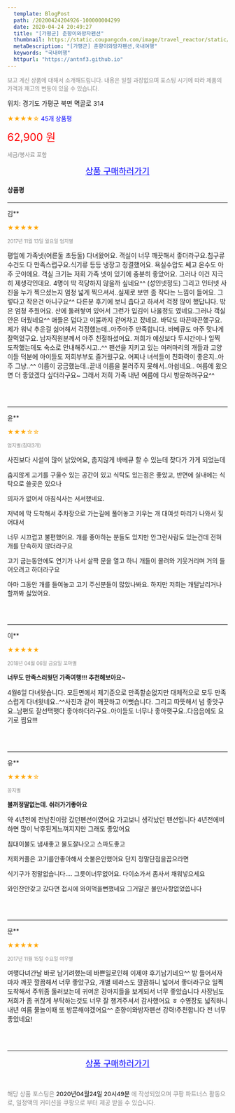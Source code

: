 ```yaml
---
  template: BlogPost
  path: /20200424204926-100000004299
  date: 2020-04-24 20:49:27
  title: "[가평군] 춘향이와방자펜션"
  thumbnail: https://static.coupangcdn.com/image/travel_reactor/static/booking/image/pension/ddnayo/5834c42b-fbcb-4db1-a43d-ed6f5dadc9dd.jpg
  metaDescription: "[가평군] 춘향이와방자펜션,국내여행"
  keywords: "국내여행"
  httpurl: "https://antnf3.github.io"
---
```

  
<span style="color: #888;font-size:0.8rem">보고 계신 상품에 대해서 소개해드립니다.
내용은 일절 과장없으며 포스팅 시기에 따라 제품의 가격과 재고의 변동이 있을 수 있습니다.</span>
  
<span style="font-size: 0.9rem;">위치: 경기도 가평군 북면 멱골로 314</span>
  
<span style="color: orange;">★★★★☆</span> <span style="color: blue;font-size: 0.85rem;">45개 상품평</span>
  
<span style="color: red;font-size: 1.5rem;">62,900 원</span>
  
<span style="color: #888;font-size:0.8rem">세금/봉사료 포함</span>





<p align="center"><a href="http://me2.do/GurM6KRn" style="font-size: 1.2rem; color: blue;">상품 구매하러가기</a></p>

#### 상품평
  
---
  
김**
    
<span style="color: orange;">★★★★★</span>
    
<span style="color: #888;font-size:0.7rem">2017년 11월 13일 월요일 엄지별</span>
    

    
<span style="font-size: 0.9rem;">평일에 가족넷(어른둘 초등둘) 다녀왔어요. 객실이 너무 깨끗해서 좋더라구요.침구류 수건도 다 만족스럽구요.식기류 등등 냉장고 청결했어요. 욕실수압도 쎄고 온수도 아주 굿이에요.
객실 크기는 저희 가족 넷이 있기에 충분히 좋았어요. 그러나 이건 지극히 제생각인데요. 4명이 딱 적당하지 않을까 싶네요^^ (성인넷정도) 그리고 인터넷 사진을 누가 찍으셨는지 엄청 넓게 찍으셔서..실제로 보면 좀 작다는 느낌이 들어요. 그렇다고 작은건 아니구요^^
다른분 후기에 보니 춥다고 하셔서 걱정 많이 했답니다. 밖은 엄청 추웠어요. 산에 둘러쌓여 있어서 그런가 입김이 나올정도 였네요.그러나 객실안은 더웠네요^^ 애들은 덥다고 이불까지 걷어차고 잤네요. 바닥도 따끈따끈했구요. 제가 워낙 추운걸 싫어해서 걱정했는데..아주아주 만족합니다. 바베큐도 아주 맛나게 잘먹었구요. 남자직원분께서 아주 친절하셨어요. 저희가 예상보다 두시간이나 일찍 도착했는데도 숙소로 안내해주시고..^^
팬션을 지키고 있는 여러마리의 개들과 고양이들 덕분에 아이들도 저희부부도 즐거웠구요. 어찌나 녀석들이 친화력이 좋은지..아주 그냥..^^ 이름이 궁금했는데..끝내 이름을 불러주지 못해서..아쉽네요..
여름에 왔으면 더 좋았겠다 싶더라구요~ 그래서 저희 가족 내년 여름에 다시 방문하려구요^^</span>
    
<br>
<br>

---
  
윤**
    
<span style="color: orange;">★★★☆☆</span>
    
<span style="color: #888;font-size:0.7rem">엄지별(침대3개)</span>
    

    
<span style="font-size: 0.9rem;">사진보다 시설이 많이 낡았어요,  춥지않게 바베큐 할 수 있는데 찾다가 가게 되었는데

 춥지않게 고기를 구울수 있는 공간이 있고 식탁도 있는점은 좋았고,  반면에 실내에는 식탁으로 쓸곳은 있으나

의자가 없어서 아침식사는 서서했네요.

저녁에 막 도착해서 주차장으로 가는길에 풀어놓고 키우는 개 대여섯 마리가 나와서 짖어대서

너무 시끄럽고 불편했어요.  개를 좋아하는 분들도 있지만 안그런사람도 있는건데 전혀 개를 단속하지 않더라구요

고기 굽는동안에도 연기가 나서 살짝 문을 열고 하니 개들이 몰려와 기웃거리며 거의 들어오려고 하더라구요

아마 그동안 개를 들여놓고 고기 주신분들이 많았나봐요.  하지만 저희는 개털날리거나 할까봐 싫었어요.</span>
    
<br>
<br>

---
  
이**
    
<span style="color: orange;">★★★★★</span>
    
<span style="color: #888;font-size:0.7rem">2018년 04월 06일 금요일 꼬마별</span>
    
<span style="font-size:0.85rem">**너무도 만족스러웟던 가족여행!!! 추천해보아요~**</span>
    
<span style="font-size: 0.9rem;">4월6일 다녀왓습니다. 모든면에서 제기준으로 만족할순없지만 
대체적으로 모두 만족스럽게 다녀왓네요..^^사진과 같이 깨끗하고 이뻣습니다. 그리고 따뜻해서 넘 좋앗구요..남편도 잘선택햇다 좋아하더라구요..아이들도 너무나 좋아햇구요..다음음에도 요기로 찜요!!!</span>
    
<br>
<br>

---
  
유**
    
<span style="color: orange;">★★★★☆</span>
    
<span style="color: #888;font-size:0.7rem">꽁지별</span>
    
<span style="font-size:0.85rem">**볼꺼정말없는데. 쉬러가기좋아요**</span>
    
<span style="font-size: 0.9rem;">약 4년전에 전남친이랑 갔던폔션이였어요
가고보니 생각났던 펜션입니다 
4년전에비하면 많이 낙후된게느껴지지만
그래도 좋았어요

침대이불도 냄새좋고 물도잘나오고 스파도좋고

저희커플은 고기를안좋아해서 숫불은안했어요
단지 정말단점을꼽으라면

식기구가 정말없습니다....
그릇이너무없어요. 다이소가서 좀사서 채워넣으세요

와인잔안갖고 갔다면 접시에 와이먹을뻔했네요
그거말곤 불만사항없었씁니다</span>
    
<br>
<br>

---
  
문**
    
<span style="color: orange;">★★★★★</span>
    
<span style="color: #888;font-size:0.7rem">2017년 11월 15일 수요일 여우별</span>
    

    
<span style="font-size: 0.9rem;">여행다녀간날 바로 남기려했는데 바쁜일로인해 이제야 후기남기네요^^
방 들어서자마자 깨끗 깔끔해서 너무 좋았구요,
개별 테라스도 깔끔하니 넓어서 좋더라구요
일찍 도착해서 주위좀 둘러보는데 귀여운 강아지들을 보게되서 너무 좋았습니다
사장님도 저희가 좀 귀찮게 부탁하는것도 너무 잘 챙겨주셔서 감사했어요 ㅎ
수영장도 넓직하니 내년 여름 물놀이때 또 방문해야겠어요^^
춘향이와방자펜션 강력!추천합니다 전 너무 좋았네요!</span>
    
<br>
<br>


  
---
  
<p align="center"><a href="http://me2.do/GurM6KRn" style="font-size: 1.2rem; color: blue;">상품 구매하러가기</a></p>
  
<br>
  
<span style="font-size: 0.85rem; color: #888;">해당 상품 포스팅은 <span style="color: #000;"> 2020년04월24일 20시49분 </span> 에 작성되었으며 쿠팡 파트너스 활동으로, 일정액의 커미션을 쿠팡으로 부터 제공 받을 수 있습니다.</span>